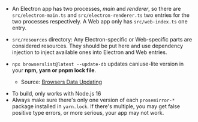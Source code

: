 - An Electron app has two processes, _main_ and _renderer_, so there are `src/electron-main.ts` and `src/electron-renderer.ts` two entries for the two processes respectively. A Web app only has `src/web-index.ts` one entry.

- `src/resources` directory: Any Electron-specific or Web-specific parts are considered resources. They should be put here and use dependency injection to inject available ones into Electron and Web entries.

- `npx browserslist@latest --update-db` updates caniuse-lite version in your **npm, yarn or pnpm lock file**.
  - Source: [Browsers Data Updating](https://github.com/browserslist/browserslist#browsers-data-updating)

* To build, only works with Node.js 16
* Always make sure there's only one version of each `prosemirror-*` package installed in `yarn.lock`. If there's multiple, you may get false positive type errors, or more serious, your app may not work.
